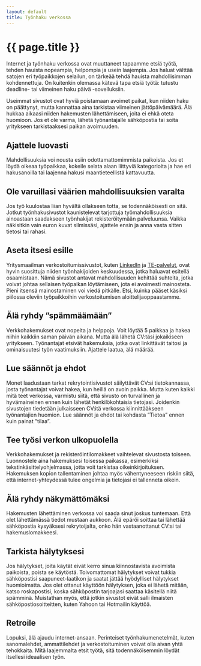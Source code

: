 ```yaml
---
layout: default
title: Työnhaku verkossa
---
```


# {{ page.title }}

Internet ja työnhaku verkossa ovat muuttaneet tapaamme etsiä työtä, tehden hauista nopeampia, helpompia ja usein laajempia. Jos haluat välttää satojen eri työpaikkojen selailun, on tärkeää tehdä hauista mahdollisimman kohdennettuja. On kuitenkin olemassa kätevä tapa etsiä työtä: tutustu deadline- tai viimeinen haku päivä -sovelluksiin.

Useimmat sivustot ovat hyviä poistamaan avoimet paikat, kun niiden haku on päättynyt, mutta kannattaa aina tarkistaa viimeinen jättöpäivämäärä. Älä hukkaa aikaasi niiden hakemusten lähettämiseen, joita ei ehkä oteta huomioon. Jos et ole varma, lähetä työnantajalle sähköpostia tai soita yritykseen tarkistaaksesi paikan avoimuuden.

## Ajattele luovasti

Mahdollisuuksia voi nousta esiin odottamattomimmista paikoista. Jos et löydä oikeaa työpaikkaa, kokeile selata alaan liittyviä kategorioita ja hae eri hakusanoilla tai laajenna hakusi maantieteellistä kattavuutta.

## Ole varuillasi väärien mahdollisuuksien varalta

Jos työ kuulostaa liian hyvältä ollakseen totta, se todennäköisesti on sitä. Jotkut työnhakusivustot kaunistelevat tarjottuja työmahdollisuuksia ainoastaan saadakseen työnhakijat rekisteröitymään palveluunsa. Vaikka näkisitkin vain euron kuvat silmissäsi, ajattele ensin ja anna vasta sitten tietosi tai rahasi.

## Aseta itsesi esille

Yritysmaailman verkostoitumissivustot, kuten [LinkedIn](//www.linkedin.com) ja [TE-palvelut](//www.te-palvelut.fi/te/en/), ovat hyvin suosittuja niiden työnhakijoiden keskuudessa, jotka haluavat esitellä osaamistaan. Nämä sivustot antavat mahdollisuuden kehittää suhteita, jotka voivat johtaa sellaisen työpaikan löytämiseen, jota ei avoimesti mainosteta. Pieni itsensä mainostaminen voi viedä pitkälle. Etsi, kuinka pääset käsiksi piilossa oleviin työpaikkoihin verkostoitumisen aloittelijaoppaastamme.

## Älä ryhdy ”spämmäämään”

Verkkohakemukset ovat nopeita ja helppoja. Voit löytää 5 paikkaa ja hakea niihin kaikkiin saman päivän aikana. Mutta älä lähetä CV:täsi jokaikiseen yritykseen. Työnantajat etsivät hakemuksia, jotka ovat linkittävät taitosi ja ominaisuutesi työn vaatimuksiin. Ajattele laatua, älä määrää.

## Lue säännöt ja ehdot

Monet laadustaan tarkat rekrytointisivustot säilyttävät CV:si tietokannassa, josta työnantajat voivat hakea, kun heillä on avoin paikka. Mutta kuten kaikki mitä teet verkossa, varmistu siitä, että sivusto on turvallinen ja hyvämaineinen ennen kuin lähetät henkilökohtaisia tietojasi. Joidenkin sivustojen tiedetään julkaisseen CV:itä verkossa kiinnittääkseen työnantajien huomion. Lue säännöt ja ehdot tai kohdasta ”Tietoa” ennen kuin painat ”tilaa”.

## Tee työsi verkon ulkopuolella

Verkkohakemukset ja rekisteröintilomakkeet vaihtelevat sivustosta toiseen. Luonnostele aina hakemuksesi toisessa paikassa, esimerkiksi tekstinkäsittelyohjelmassa, jotta voit tarkistaa oikeinkirjoituksen. Hakemuksen kopion tallentaminen johtaa myös vähentyneeseen riskiin siitä, että internet-yhteydessä tulee ongelmia ja tietojasi ei tallenneta oikein.

## Älä ryhdy näkymättömäksi

Hakemusten lähettäminen verkossa voi saada sinut joskus tuntemaan. Että olet lähettämässä tiedot mustaan aukkoon. Älä epäröi soittaa tai lähettää sähköpostia kysyäksesi rekrytoijalta, onko hän vastaanottanut CV:si tai hakemuslomakkeesi.

## Tarkista hälytyksesi

Jos hälytykset, joita käytät eivät kerro sinua kiinnostavista avoimista paikoista, poista se käytöstä. Toivomattomat hälytykset voivat tukkia sähköpostisi saapuneet-laatikon ja saatat jättää hyödylliset hälytykset huomioimatta. Jos olet ottanut käyttöön hälytyksen, joka ei lähetä mitään, katso roskapostisi, koska sähköpostin tarjoajasi saattaa käsitellä niitä spämminä. Muistathan myös, että jotkin sivustot eivät salli ilmaisten sähköpostiosoitteitten, kuten Yahoon tai Hotmailin käyttöä.

## Retroile

Lopuksi, älä ajaudu internet-ansaan. Perinteiset työnhakumenetelmät, kuten sanomalehdet, ammattilehdet ja verkostoituminen voivat olla aivan yhtä tehokkaita. Mitä laajemmalta etsit työtä, sitä todennäköisemmin löydät itsellesi ideaalisen työn.
